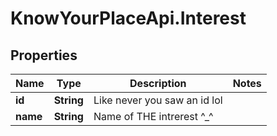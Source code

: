 # KnowYourPlaceApi.Interest

## Properties
Name | Type | Description | Notes
------------ | ------------- | ------------- | -------------
**id** | **String** | Like never you saw an id lol | 
**name** | **String** | Name of THE intrerest ^_^ | 
